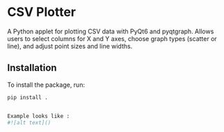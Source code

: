# CSV Plotter

A Python applet for plotting CSV data with PyQt6 and pyqtgraph. Allows users to select columns for X and Y axes, choose graph types (scatter or line), and adjust point sizes and line widths.

## Installation

To install the package, run:

```bash
pip install .


Example looks like :
#![alt text]()
